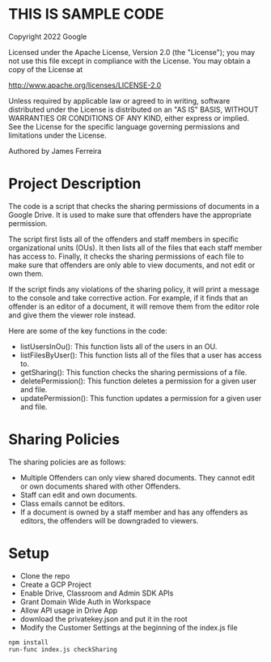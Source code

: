 
 # THIS IS SAMPLE CODE
 
  Copyright 2022 Google
 
  Licensed under the Apache License, Version 2.0 (the "License");
  you may not use this file except in compliance with the License.
  You may obtain a copy of the License at
 
  http://www.apache.org/licenses/LICENSE-2.0
 
  Unless required by applicable law or agreed to in writing, software
  distributed under the License is distributed on an "AS IS" BASIS,
  WITHOUT WARRANTIES OR CONDITIONS OF ANY KIND, either express or implied.
  See the License for the specific language governing permissions and
  limitations under the License.
  
  Authored by James Ferreira
 

# Project Description
The code is a script that checks the sharing permissions of documents in a Google Drive. It is used to make sure that offenders have the appropriate permission.

The script first lists all of the offenders and staff members in specific organizational units (OUs). It then lists all of the files that each staff member has access to. Finally, it checks the sharing permissions of each file to make sure that offenders are only able to view documents, and not edit or own them.

If the script finds any violations of the sharing policy, it will print a message to the console and take corrective action. For example, if it finds that an offender is an editor of a document, it will remove them from the editor role and give them the viewer role instead.

Here are some of the key functions in the code:

- listUsersInOu(): This function lists all of the users in an OU.
- listFilesByUser(): This function lists all of the files that a user has access to.
- getSharing(): This function checks the sharing permissions of a file.
- deletePermission(): This function deletes a permission for a given user and file.
- updatePermission(): This function updates a permission for a given user and file.

# Sharing Policies
The sharing policies are as follows:

- Multiple Offenders can only view shared documents. They cannot edit or own documents shared with other Offenders.
- Staff can edit and own documents.
- Class emails cannot be editors.
- If a document is owned by a staff member and has any offenders as editors, the offenders will be downgraded to viewers.

# Setup
- Clone the repo
- Create a GCP Project
- Enable Drive, Classroom and Admin SDK APIs
- Grant Domain Wide Auth in Workspace
- Allow API usage in Drive App
- download the privatekey.json and put it in the root
- Modify the Customer Settings at the beginning of the index.js file
```
npm install
run-func index.js checkSharing
```